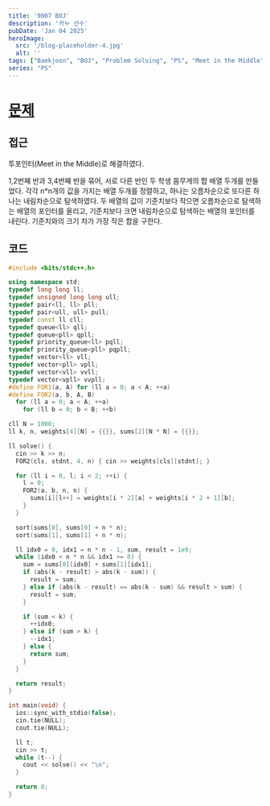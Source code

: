 ```yaml
---
title: '9007 BOJ'
description: '카누 선수'
pubDate: 'Jan 04 2025'
heroImage:
  src: '/blog-placeholder-4.jpg'
  alt: ''
tags: ["Baekjoon", "BOJ", "Problem Solving", "PS", "Meet in the Middle", "MITM"]
series: "PS"
---
```


# [문제](https://www.acmicpc.net/problem/9007)

## 접근

투포인터(Meet in the Middle)로 해결하였다.

1,2번째 반과 3,4번째 반을 묶어, 서로 다른 반인 두 학생 몸무게의 합 배열 두개를 만들었다.
각각 n*n개의 값을 가지는 배열 두개를 정렬하고, 하나는 오름차순으로 또다른 하나는 내림차순으로 
탐색하였다.
두 배열의 값이 기준치보다 작으면 오름차순으로 탐색하는 배열의 포인터를 올리고,
기준치보다 크면 내림차순으로 탐색하는 배열의 포인터를 내린다.
기준치와의 크기 차가 가장 작은 합을 구한다.


## 코드

```c++
#include <bits/stdc++.h>

using namespace std;
typedef long long ll;
typedef unsigned long long ull;
typedef pair<ll, ll> pll;
typedef pair<ull, ull> pull;
typedef const ll cll;
typedef queue<ll> qll;
typedef queue<pll> qpll;
typedef priority_queue<ll> pqll;
typedef priority_queue<pll> pqpll;
typedef vector<ll> vll;
typedef vector<pll> vpll;
typedef vector<vll> vvll;
typedef vector<vpll> vvpll;
#define FOR1(a, A) for (ll a = 0; a < A; ++a)
#define FOR2(a, b, A, B)                                                       \
  for (ll a = 0; a < A; ++a)                                                   \
    for (ll b = 0; b < B; ++b)

cll N = 1000;
ll k, n, weights[4][N] = {{}}, sums[2][N * N] = {{}};

ll solve() {
  cin >> k >> n;
  FOR2(cls, stdnt, 4, n) { cin >> weights[cls][stdnt]; }

  for (ll i = 0, l; i < 2; ++i) {
    l = 0;
    FOR2(a, b, n, n) {
      sums[i][l++] = weights[i * 2][a] + weights[i * 2 + 1][b];
    }
  }

  sort(sums[0], sums[0] + n * n);
  sort(sums[1], sums[1] + n * n);

  ll idx0 = 0, idx1 = n * n - 1, sum, result = 1e9;
  while (idx0 < n * n && idx1 >= 0) {
    sum = sums[0][idx0] + sums[1][idx1];
    if (abs(k - result) > abs(k - sum)) {
      result = sum;
    } else if (abs(k - result) == abs(k - sum) && result > sum) {
      result = sum;
    }

    if (sum < k) {
      ++idx0;
    } else if (sum > k) {
      --idx1;
    } else {
      return sum;
    }
  }

  return result;
}

int main(void) {
  ios::sync_with_stdio(false);
  cin.tie(NULL);
  cout.tie(NULL);

  ll t;
  cin >> t;
  while (t--) {
    cout << solve() << "\n";
  }

  return 0;
}
```